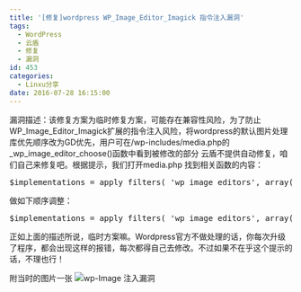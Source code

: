 ```yaml
---
title: '[修复]wordpress WP_Image_Editor_Imagick 指令注入漏洞'
tags:
  - WordPress
  - 云盾
  - 修复
  - 漏洞
id: 453
categories:
  - Linxu分享
date: 2016-07-28 16:15:00
---
```


漏洞描述：该修复方案为临时修复方案，可能存在兼容性风险，为了防止WP_Image_Editor_Imagick扩展的指令注入风险，将wordpress的默认图片处理库优先顺序改为GD优先，用户可在/wp-includes/media.php的_wp_image_editor_choose()函数中看到被修改的部分
云盾不提供自动修复，咱们自己来修复吧。根据提示，我们打开media.php 找到相关函数的内容：
<pre lang="php">
$implementations = apply_filters( 'wp_image_editors', array( 'WP_Image_Editor_Imagick', 'WP_Image_Editor_GD' ) );
</pre>
做如下顺序调整：
<pre lang="php">
$implementations = apply_filters( 'wp_image_editors', array( 'WP_Image_Editor_GD', 'WP_Image_Editor_Imagick' ) );
</pre>
正如上面的描述所说，临时方案嘛。Wordpress官方不做处理的话，你每次升级了程序，都会出现这样的报错，每次都得自己去修改。不过如果不在乎这个提示的话，不理也行！
<!--more （下面好像没有了...）-->
附当时的图片一张
![wp-Image 注入漏洞](http://www.dshui.wang/wp-content/uploads/2016/07/wp-Image-300x99.png)